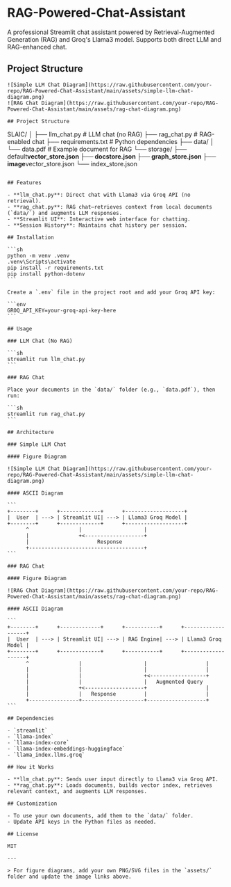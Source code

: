 # RAG-Powered-Chat-Assistant

A professional Streamlit chat assistant powered by Retrieval-Augmented Generation (RAG) and Groq's Llama3 model. Supports both direct LLM and RAG-enhanced chat.

## Project Structure

```
![Simple LLM Chat Diagram](https://raw.githubusercontent.com/your-repo/RAG-Powered-Chat-Assistant/main/assets/simple-llm-chat-diagram.png)
![RAG Chat Diagram](https://raw.githubusercontent.com/your-repo/RAG-Powered-Chat-Assistant/main/assets/rag-chat-diagram.png)

## Project Structure

```

SLAIC/
│
├── llm_chat.py # LLM chat (no RAG)
├── rag_chat.py # RAG-enabled chat
├── requirements.txt # Python dependencies
├── data/
│ └── data.pdf # Example document for RAG
└── storage/
├── default**vector_store.json
├── docstore.json
├── graph_store.json
├── image**vector_store.json
└── index_store.json

````

## Features

- **llm_chat.py**: Direct chat with Llama3 via Groq API (no retrieval).
- **rag_chat.py**: RAG chat—retrieves context from local documents (`data/`) and augments LLM responses.
- **Streamlit UI**: Interactive web interface for chatting.
- **Session History**: Maintains chat history per session.

## Installation

```sh
python -m venv .venv
.venv\Scripts\activate
pip install -r requirements.txt
pip install python-dotenv
```

Create a `.env` file in the project root and add your Groq API key:

```env
GROQ_API_KEY=your-groq-api-key-here
```

## Usage

### LLM Chat (No RAG)

```sh
streamlit run llm_chat.py
```

### RAG Chat

Place your documents in the `data/` folder (e.g., `data.pdf`), then run:

```sh
streamlit run rag_chat.py
```

## Architecture

### Simple LLM Chat

#### Figure Diagram

![Simple LLM Chat Diagram](https://raw.githubusercontent.com/your-repo/RAG-Powered-Chat-Assistant/main/assets/simple-llm-chat-diagram.png)

#### ASCII Diagram

```
+--------+      +-------------+      +-------------------+
|  User  | ---> | Streamlit UI| ---> | Llama3 Groq Model |
+--------+      +-------------+      +-------------------+
      ^                |                    |
      |                +<-------------------+
      |                      Response
      +-------------------------------------+
```

### RAG Chat

#### Figure Diagram

![RAG Chat Diagram](https://raw.githubusercontent.com/your-repo/RAG-Powered-Chat-Assistant/main/assets/rag-chat-diagram.png)

#### ASCII Diagram

```
+--------+      +-------------+      +-----------+      +-------------------+
|  User  | ---> | Streamlit UI| ---> | RAG Engine| ---> | Llama3 Groq Model |
+--------+      +-------------+      +-----------+      +-------------------+
      ^                |                    |                   |
      |                |                    |                   |
      |                |                    +<------------------+
      |                |                    |   Augmented Query
      |                +<-------------------+                   |
      |                |   Response         |                   |
      +----------------+--------------------+-------------------+
```

## Dependencies

- `streamlit`
- `llama-index`
- `llama-index-core`
- `llama-index-embeddings-huggingface`
- `llama_index.llms.groq`

## How it Works

- **llm_chat.py**: Sends user input directly to Llama3 via Groq API.
- **rag_chat.py**: Loads documents, builds vector index, retrieves relevant context, and augments LLM responses.

## Customization

- To use your own documents, add them to the `data/` folder.
- Update API keys in the Python files as needed.

## License

MIT

---

> For figure diagrams, add your own PNG/SVG files in the `assets/` folder and update the image links above.
````
